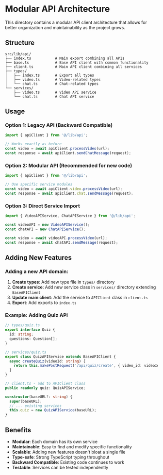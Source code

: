 # Modular API Architecture

This directory contains a modular API client architecture that allows for better organization and maintainability as the project grows.

## Structure

```
src/lib/api/
├── index.ts           # Main export combining all APIs
├── base.ts            # Base API client with common functionality
├── client.ts          # Main API client combining all services
├── types/
│   ├── index.ts       # Export all types
│   ├── video.ts       # Video-related types
│   └── chat.ts        # Chat-related types
└── services/
    ├── video.ts       # Video API service
    └── chat.ts        # Chat API service
```

## Usage

### Option 1: Legacy API (Backward Compatible)
```typescript
import { apiClient } from '@/lib/api';

// Works exactly as before
const video = await apiClient.processVideo(url);
const response = await apiClient.sendChatMessage(request);
```

### Option 2: Modular API (Recommended for new code)
```typescript
import { apiClient } from '@/lib/api';

// Use specific service modules
const video = await apiClient.video.processVideo(url);
const response = await apiClient.chat.sendMessage(request);
```

### Option 3: Direct Service Import
```typescript
import { VideoAPIService, ChatAPIService } from '@/lib/api';

const videoAPI = new VideoAPIService();
const chatAPI = new ChatAPIService();

const video = await videoAPI.processVideo(url);
const response = await chatAPI.sendMessage(request);
```

## Adding New Features

### Adding a new API domain:

1. **Create types**: Add new type file in `types/` directory
2. **Create service**: Add new service class in `services/` directory extending `BaseAPIClient`
3. **Update main client**: Add the service to `APIClient` class in `client.ts`
4. **Export**: Add exports to `index.ts`

### Example: Adding Quiz API

```typescript
// types/quiz.ts
export interface Quiz {
  id: string;
  questions: Question[];
}

// services/quiz.ts
export class QuizAPIService extends BaseAPIClient {
  async createQuiz(videoId: string) {
    return this.makePostRequest('/api/quiz/create', { video_id: videoId });
  }
}

// client.ts - add to APIClient class
public readonly quiz: QuizAPIService;

constructor(baseURL?: string) {
  super(baseURL);
  // ... existing services
  this.quiz = new QuizAPIService(baseURL);
}
```

## Benefits

- **Modular**: Each domain has its own service
- **Maintainable**: Easy to find and modify specific functionality
- **Scalable**: Adding new features doesn't bloat a single file
- **Type-safe**: Strong TypeScript typing throughout
- **Backward Compatible**: Existing code continues to work
- **Testable**: Services can be tested independently 
